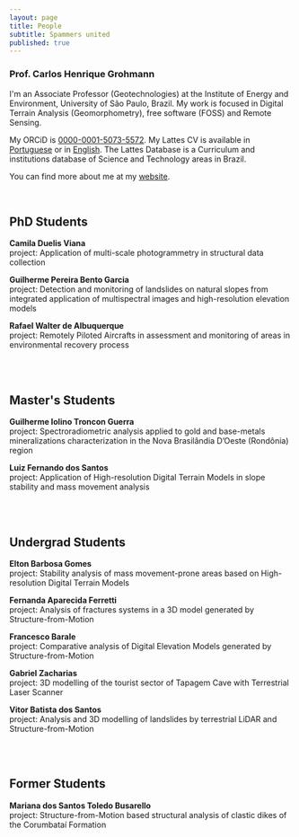 ```yaml
---
layout: page
title: People
subtitle: Spammers united
published: true
---
```


### Prof. Carlos Henrique Grohmann
I'm an Associate Professor (Geotechnologies) at the Institute of Energy and Environment, University of São Paulo, Brazil. My work is focused in Digital Terrain Analysis (Geomorphometry), free software (FOSS) and Remote Sensing.

My ORCiD is [0000-0001-5073-5572](http://orcid.org/0000-0001-5073-5572). My Lattes CV is available in [Portuguese](http://lattes.cnpq.br/5846052449613692) or in [English](http://buscatextual.cnpq.br/buscatextual/visualizacv.do?metodo=apresentar&id=K4769337Z5&idiomaExibicao=2). The Lattes Database is a Curriculum and institutions database of Science and Technology areas in Brazil. 

You can find more about me at my [website](http://carlosgrohmann.com).
  
&nbsp;

## PhD Students
**Camila Duelis Viana**  
project: Application of multi-scale photogrammetry in structural data collection  


**Guilherme Pereira Bento Garcia**  
project: Detection and monitoring of landslides on natural slopes from integrated application of multispectral images and high-resolution elevation models  


**Rafael Walter de Albuquerque**  
project: Remotely Piloted Aircrafts in assessment and monitoring of areas in environmental recovery process  
&nbsp;

&nbsp;

## Master's Students
**Guilherme Iolino Troncon Guerra**  
project: Spectroradiometric analysis applied to gold and base-metals mineralizations characterization in the Nova Brasilândia D’Oeste (Rondônia) region  


**Luiz Fernando dos Santos**  
project: Application of High-resolution Digital Terrain Models in slope stability and mass movement analysis  
&nbsp;

&nbsp;

## Undergrad Students
**Elton Barbosa Gomes**  
project: Stability analysis of mass movement-prone areas based on High-resolution Digital Terrain Models  

**Fernanda Aparecida Ferretti**  
project: Analysis of fractures systems in a 3D model generated by Structure-from-Motion  

**Francesco Barale**  
project: Comparative analysis of Digital Elevation Models generated by Structure-from-Motion  
<!-- Análise comparativa de modelos de elevação gerados por Structure-from-Motion  --->  

**Gabriel Zacharias**  
project: 3D modelling of the tourist sector of Tapagem Cave with Terrestrial Laser Scanner  

**Vitor Batista dos Santos**  
project: Analysis and 3D modelling of landslides by terrestrial LiDAR and Structure-from-Motion   
&nbsp;

&nbsp;

## Former Students
**Mariana dos Santos Toledo Busarello**  
project: Structure-from-Motion based structural analysis of clastic dikes of the Corumbataí Formation   
&nbsp;
